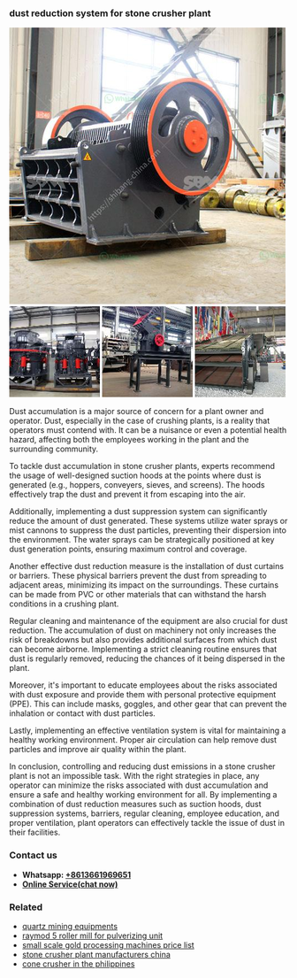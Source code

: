 <h3>dust reduction system for stone crusher plant</h3><img src='1704791534.jpg' alt=''><p>Dust accumulation is a major source of concern for a plant owner and operator. Dust, especially in the case of crushing plants, is a reality that operators must contend with. It can be a nuisance or even a potential health hazard, affecting both the employees working in the plant and the surrounding community.</p><p>To tackle dust accumulation in stone crusher plants, experts recommend the usage of well-designed suction hoods at the points where dust is generated (e.g., hoppers, conveyers, sieves, and screens). The hoods effectively trap the dust and prevent it from escaping into the air.</p><p>Additionally, implementing a dust suppression system can significantly reduce the amount of dust generated. These systems utilize water sprays or mist cannons to suppress the dust particles, preventing their dispersion into the environment. The water sprays can be strategically positioned at key dust generation points, ensuring maximum control and coverage.</p><p>Another effective dust reduction measure is the installation of dust curtains or barriers. These physical barriers prevent the dust from spreading to adjacent areas, minimizing its impact on the surroundings. These curtains can be made from PVC or other materials that can withstand the harsh conditions in a crushing plant.</p><p>Regular cleaning and maintenance of the equipment are also crucial for dust reduction. The accumulation of dust on machinery not only increases the risk of breakdowns but also provides additional surfaces from which dust can become airborne. Implementing a strict cleaning routine ensures that dust is regularly removed, reducing the chances of it being dispersed in the plant.</p><p>Moreover, it's important to educate employees about the risks associated with dust exposure and provide them with personal protective equipment (PPE). This can include masks, goggles, and other gear that can prevent the inhalation or contact with dust particles.</p><p>Lastly, implementing an effective ventilation system is vital for maintaining a healthy working environment. Proper air circulation can help remove dust particles and improve air quality within the plant.</p><p>In conclusion, controlling and reducing dust emissions in a stone crusher plant is not an impossible task. With the right strategies in place, any operator can minimize the risks associated with dust accumulation and ensure a safe and healthy working environment for all. By implementing a combination of dust reduction measures such as suction hoods, dust suppression systems, barriers, regular cleaning, employee education, and proper ventilation, plant operators can effectively tackle the issue of dust in their facilities.</p><h3>Contact us</h3><ul><li><strong>Whatsapp:&nbsp;<a href="https://wa.me/8613661969651">+8613661969651</a></strong></li><li><a href="https://swt.shibang-china.com/?git&amp;zhl&amp;dust reduction system for stone crusher plant"><strong>Online Service(chat now)</strong></a></li></ul><h3>Related</h3><ul><li><a href='quartz mining equipments.md'>quartz mining equipments</a></li><li><a href='raymod 5 roller mill for pulverizing unit.md'>raymod 5 roller mill for pulverizing unit</a></li><li><a href='small scale gold processing machines price list.md'>small scale gold processing machines price list</a></li><li><a href='stone crusher plant manufacturers china.md'>stone crusher plant manufacturers china</a></li><li><a href='cone crusher in the philippines.md'>cone crusher in the philippines</a></li></ul>